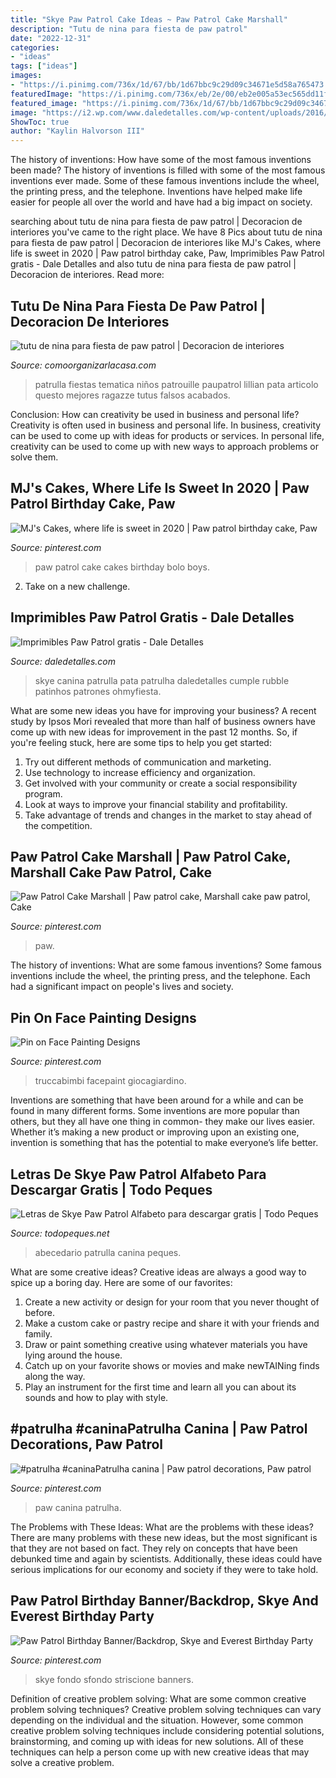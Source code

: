 ```yaml
---
title: "Skye Paw Patrol Cake Ideas ~ Paw Patrol Cake Marshall"
description: "Tutu de nina para fiesta de paw patrol"
date: "2022-12-31"
categories:
- "ideas"
tags: ["ideas"]
images:
- "https://i.pinimg.com/736x/1d/67/bb/1d67bbc9c29d09c34671e5d58a765473.jpg"
featuredImage: "https://i.pinimg.com/736x/eb/2e/00/eb2e005a53ec565dd11f0611760dd2dc.jpg"
featured_image: "https://i.pinimg.com/736x/1d/67/bb/1d67bbc9c29d09c34671e5d58a765473.jpg"
image: "https://i2.wp.com/www.daledetalles.com/wp-content/uploads/2016/03/paw-patrol28.png"
ShowToc: true
author: "Kaylin Halvorson III"
---
```



The history of inventions: How have some of the most famous inventions been made?
The history of inventions is filled with some of the most famous inventions ever made. Some of these famous inventions include the wheel, the printing press, and the telephone. Inventions have helped make life easier for people all over the world and have had a big impact on society.

	

		
searching about tutu de nina para fiesta de paw patrol | Decoracion de interiores you've came to the right place. We have 8 Pics about tutu de nina para fiesta de paw patrol | Decoracion de interiores like MJ&#039;s Cakes, where life is sweet in 2020 | Paw patrol birthday cake, Paw, Imprimibles Paw Patrol gratis - Dale Detalles and also tutu de nina para fiesta de paw patrol | Decoracion de interiores. Read more:
		
    
## Tutu De Nina Para Fiesta De Paw Patrol | Decoracion De Interiores

<img loading=lazy src="http://comoorganizarlacasa.com/wp-content/uploads/2018/01/tutu-de-nina-para-fiesta-de-paw-patrol.jpg" onerror="this.onerror=null;this.src='https://tse2.mm.bing.net/th?id=OIP.3HEoVD9Cdp7ZWIxG8iX1IwHaJ4&amp;pid=15.1';" alt="tutu de nina para fiesta de paw patrol | Decoracion de interiores">

_Source: comoorganizarlacasa.com_

>patrulla fiestas tematica niños patrouille paupatrol lillian pata articolo questo mejores ragazze tutus falsos acabados. 

	

Conclusion: How can creativity be used in business and personal life?
Creativity is often used in business and personal life. In business, creativity can be used to come up with ideas for products or services. In personal life, creativity can be used to come up with new ways to approach problems or solve them.

    
## MJ&#039;s Cakes, Where Life Is Sweet In 2020 | Paw Patrol Birthday Cake, Paw

<img loading=lazy src="https://i.pinimg.com/736x/73/fb/b7/73fbb7f38c8ca0179688e355b6d90de6.jpg" onerror="this.onerror=null;this.src='https://tse4.mm.bing.net/th?id=OIP.FqjyV1IJ98a1kityrC1jtgHaJQ&amp;pid=15.1';" alt="MJ&#039;s Cakes, where life is sweet in 2020 | Paw patrol birthday cake, Paw">

_Source: pinterest.com_

>paw patrol cake cakes birthday bolo boys. 

	

2. Take on a new challenge.

    
## Imprimibles Paw Patrol Gratis - Dale Detalles

<img loading=lazy src="https://i2.wp.com/www.daledetalles.com/wp-content/uploads/2016/03/paw-patrol28.png" onerror="this.onerror=null;this.src='https://tse2.mm.bing.net/th?id=OIP.2jhkOZDeiR3lrgFs68gVWgAAAA&amp;pid=15.1';" alt="Imprimibles Paw Patrol gratis - Dale Detalles">

_Source: daledetalles.com_

>skye canina patrulla pata patrulha daledetalles cumple rubble patinhos patrones ohmyfiesta. 

	

What are some new ideas you have for improving your business?
A recent study by Ipsos Mori revealed that more than half of business owners have come up with new ideas for improvement in the past 12 months. So, if you're feeling stuck, here are some tips to help you get started: 
1. Try out different methods of communication and marketing.
2. Use technology to increase efficiency and organization.
3. Get involved with your community or create a social responsibility program.
4. Look at ways to improve your financial stability and profitability.
5. Take advantage of trends and changes in the market to stay ahead of the competition.

    
## Paw Patrol Cake Marshall | Paw Patrol Cake, Marshall Cake Paw Patrol, Cake

<img loading=lazy src="https://i.pinimg.com/736x/b2/94/d9/b294d98dce373a55c348c3f0f9c17f1c.jpg" onerror="this.onerror=null;this.src='https://tse2.mm.bing.net/th?id=OIP.8qEz7DmQY1jvfSKqCGVtcQHaLF&amp;pid=15.1';" alt="Paw Patrol Cake Marshall | Paw patrol cake, Marshall cake paw patrol, Cake">

_Source: pinterest.com_

>paw. 

	

The history of inventions: What are some famous inventions?
Some famous inventions include the wheel, the printing press, and the telephone. Each had a significant impact on people's lives and society.

    
## Pin On Face Painting Designs

<img loading=lazy src="https://i.pinimg.com/736x/1d/67/bb/1d67bbc9c29d09c34671e5d58a765473.jpg" onerror="this.onerror=null;this.src='https://tse2.mm.bing.net/th?id=OIP.iz6rFP2ccWIjughPktogwAHaEK&amp;pid=15.1';" alt="Pin on Face Painting Designs">

_Source: pinterest.com_

>truccabimbi facepaint giocagiardino. 

	

Inventions are something that have been around for a while and can be found in many different forms. Some inventions are more popular than others, but they all have one thing in common- they make our lives easier. Whether it’s making a new product or improving upon an existing one, invention is something that has the potential to make everyone’s life better.

    
## Letras De Skye Paw Patrol Alfabeto Para Descargar Gratis | Todo Peques

<img loading=lazy src="https://i2.wp.com/todopeques.net/wp-content/uploads/2017/07/Letra-i-Skye-Patrulla-canina-Alfabeto-SKYE-alphabet-Paw-Patrol.png" onerror="this.onerror=null;this.src='https://tse4.mm.bing.net/th?id=OIP.8LUcSPnLWp-iMttM0V0qTwAAAA&amp;pid=15.1';" alt="Letras de Skye Paw Patrol Alfabeto para descargar gratis | Todo Peques">

_Source: todopeques.net_

>abecedario patrulla canina peques. 

	

What are some creative ideas?
Creative ideas are always a good way to spice up a boring day. Here are some of our favorites: 
1. Create a new activity or design for your room that you never thought of before. 
2. Make a custom cake or pastry recipe and share it with your friends and family. 
3. Draw or paint something creative using whatever materials you have lying around the house. 
4. Catch up on your favorite shows or movies and make newTAINing finds along the way. 
5. Play an instrument for the first time and learn all you can about its sounds and how to play with style.

    
## #patrulha #caninaPatrulha Canina | Paw Patrol Decorations, Paw Patrol

<img loading=lazy src="https://i.pinimg.com/736x/eb/2e/00/eb2e005a53ec565dd11f0611760dd2dc.jpg" onerror="this.onerror=null;this.src='https://tse3.mm.bing.net/th?id=OIP.Ohjrq9-L041cqA7_iIh3SgHaLL&amp;pid=15.1';" alt="#patrulha #caninaPatrulha canina | Paw patrol decorations, Paw patrol">

_Source: pinterest.com_

>paw canina patrulha. 

	

The Problems with These Ideas: What are the problems with these ideas?
There are many problems with these new ideas, but the most significant is that they are not based on fact. They rely on concepts that have been debunked time and again by scientists. Additionally, these ideas could have serious implications for our economy and society if they were to take hold.

    
## Paw Patrol Birthday Banner/Backdrop, Skye And Everest Birthday Party

<img loading=lazy src="https://i.pinimg.com/736x/7d/5b/d7/7d5bd7c6e6109088df9a3855019df958.jpg" onerror="this.onerror=null;this.src='https://tse4.mm.bing.net/th?id=OIP.bQfMYqSsWXRNr_xnW-BeywHaHa&amp;pid=15.1';" alt="Paw Patrol Birthday Banner/Backdrop, Skye and Everest Birthday Party">

_Source: pinterest.com_

>skye fondo sfondo striscione banners. 

	

Definition of creative problem solving: What are some common creative problem solving techniques?
Creative problem solving techniques can vary depending on the individual and the situation. However, some common creative problem solving techniques include considering potential solutions, brainstorming, and coming up with ideas for new solutions. All of these techniques can help a person come up with new creative ideas that may solve a creative problem.

